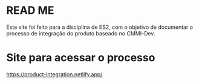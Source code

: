 # READ ME
Este site foi feito para a disciplina de ES2, com o objetivo de documentar o processo de integração do produto baseado no CMMI-Dev.

# Site para acessar o processo
https://product-integration.netlify.app/
